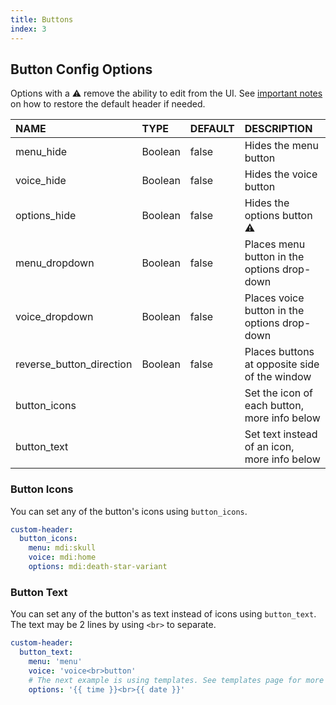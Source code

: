```yaml
---
title: Buttons
index: 3
---
```


## Button Config Options

Options with a :warning: remove the ability to edit from the UI. See [important notes](#intro/notes) on how to restore the default header if needed.

| NAME                     | TYPE    | DEFAULT | DESCRIPTION                                   |
| :----------------------- | :------ | :------ | :-------------------------------------------- |
| menu_hide                | Boolean | false   | Hides the menu button                         |
| voice_hide               | Boolean | false   | Hides the voice button                        |
| options_hide             | Boolean | false   | Hides the options button :warning:            |
| menu_dropdown            | Boolean | false   | Places menu button in the options drop-down   |
| voice_dropdown           | Boolean | false   | Places voice button in the options drop-down  |
| reverse_button_direction | Boolean | false   | Places buttons at opposite side of the window |
| button_icons             |         |         | Set the icon of each button, more info below  |
| button_text              |         |         | Set text instead of an icon, more info below  |

### Button Icons

You can set any of the button's icons using `button_icons`.

```yaml
custom-header:
  button_icons:
    menu: mdi:skull
    voice: mdi:home
    options: mdi:death-star-variant
```

### Button Text

You can set any of the button's as text instead of icons using `button_text`.
The text may be 2 lines by using `<br>` to separate.

```yaml
custom-header:
  button_text:
    menu: 'menu'
    voice: 'voice<br>button'
    # The next example is using templates. See templates page for more info.
    options: '{{ time }}<br>{{ date }}'
```

